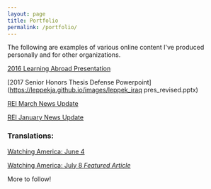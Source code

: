```yaml
---
layout: page
title: Portfolio
permalink: /portfolio/
---
```

The following are examples of various online content I've produced personally and for other organizations.

[2016 Learning Abroad Presentation](https://www.youtube.com/watch?v=uneK7iSBot4)



[2017 Senior Honors Thesis Defense Powerpoint](https://leppekja.github.io/images/leppek_iraq pres_revised.pptx)



[REI March News Update](https://reicenter.org/about/news/2017-rei-projects-across-michigan)



[REI January News Update](https://reicenter.org/about/news/apply-to-the-2017-innovation-fellows-program)


### Translations:

[Watching America: June 4](http://watchingamerica.com/WA/2017/06/23/america-is-the-renegade/)

[Watching America: July 8 *Featured Article*](http://watchingamerica.com/WA/2017/07/08/the-new-american-strategy-pay-up/)

More to follow!
